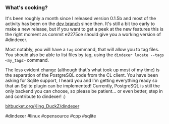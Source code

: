 ### What's cooking? ###

It's been roughly a month since I released version 0.1.5b and most of the activity has been on the [dev branch](https://bitbucket.org/King_DuckZ/dindexer/branch/dev) since then. It's still a bit too early to make a new release, but if you want to get a peek at the new features this is the right moment as commit e2275ce should give you a working version of #dindexer.

Most notably, you will have a `tag` command, that will allow you to tag files. You should also be able to list files by tag, using the `dindexer locate --tags <my_tags>` command.

The less evident change (although that's what took up most of my time) is the separation of the PostgreSQL code from the CL client. You have been asking for Sqlite support, I heard you and I'm getting everything ready so that an Sqlite plugin can be implemented! Currently, PostgreSQL is still the only backend you can choose, so please be patient... or even better, step in and contribute to dindexer! :)

[bitbucket.org/King_DuckZ/dindexer](https://bitbucket.org/King_DuckZ/dindexer)

\#dindexer #linux #opensource #cpp #sqlite

